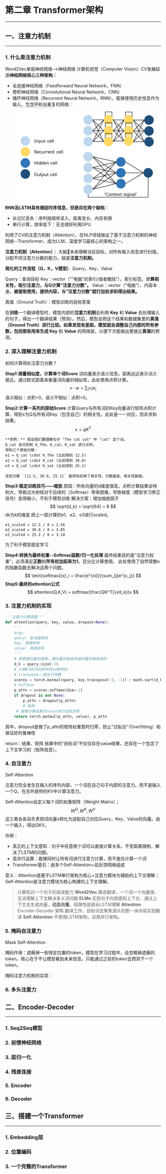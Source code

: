 # 第二章 Transformer架构
---

## 一、注意力机制
---

### 1. 什么是注意力机制
Word2Vec单层神经网络-->神经网络
计算机视觉（Computer Vision）CV发展起源**神经网络核心三种架构：**
- 全连接神经网络（Feedforward Neural Network，FNN）
- 卷积神经网络（Convolutional Neural Network，CNN）
- 循环神经网络（Recurrent Neural Network，RNN），能够使用历史信息作为输入、包含环和自重复的网络：![](inbox/Pasted%20image%2020250823024029.png)

**RNN及LSTM具有捕捉时序信息，但是存在两个缺陷**：
- 长记忆丢失：序列按顺序读入，距离变长、内存有限
- 串行计算，效率低下：无法很好利用GPU

利用了CV的注意力机制（Attention），在NLP领域做出了基于注意力机制的神经网络--Transformer，成为LLM、深度学习最核心的架构之一。

**注意力机制（Attention）：**
大脑🧠未来理解当前目标，对所有输入信息进行扫描，分配不同注意力分数的能力，就是**注意力机制。**

**简化的工作流程（Q，K，V模型）**
Query，Key，Value

Query：查询目标
Key：vector（““电脑”的索引/或者概括”），索引标签。**计算相关性，吸引注意力，与Q计算“注意力分数”。** 
Value：vector（“电脑”），内容本身。**被提取使用，提供内容，与“注意力分数”就行加权求和得出结果。** 

真值（Ground Truth）：模型训练的目标答案

在**训练**一个翻译模型时，模型内部的**注意力机制**会利用 **Key** 和 **Value** 去处理输入的句子，得出一个翻译结果（预测）。然后，模型会把这个结果和数据集里的**真值（Ground Truth）进行比较。如果发现有差距，模型就会调整自己内部的所有参数，包括那些用来生成  Key** 和 **Value** 的网络层，以便下次能做出更接近**真值**的预测。

### 2. 深入理解注意力机制
如何计算得处注意力分数？

 **Step1:测量相似度，计算单个词Score**
词向量表示语义信息，距离远近表示词义接近。通过欧式距离来衡量词向量的相似性，此处使用点积计算。
$$
v·w = \sum_{i}v_iw_i
$$
语义相似：点积>0，语义不相似：点积<0。

**Step2:计算一系列的原始Score**
计算Query与所有词的Key向量进行矩阵点积计算，得到x为Q与所有词Key（包含自己）的相关性。此处是一一对应，而非求和结果。
$$
x = qK^T
$$
```
**举例：** 假设我们要理解句子 "The cat sat" 中 "cat" 这个词。
Q_cat 会分别和 K_The、K_cat、K_sat 进行点积。
得到三个原始分数：
e1 = Q_cat \cdot K_The (比如得到 12.5)  
e2 = Q_cat \cdot K_cat (比如得到 30.8)
e3 = Q_cat \cdot K_sat (比如得到 25.1)

这些分数 `[12.5, 30.8, 25.1]` 直观地反映了相关性，分数越高，相关性越强。
```

**Step3:稳定训练技巧——缩放**
原因：所有向量的d维度很高，点积计算结果会特别大，导致过大树枝对于后续的（Softmax）带来困难，导致梯度（模型学习修正信号）变得极小，不利于模型训练
解决方案：增加缩放因子
$$ \sqrt{d_k} = \sqrt{64} = 8 $$
dk为k的维度
把上一部计算的e1、e2、e3进行scaled。
```
e1_scaled = 12.5 / 8 = 1.56
e2_scaled = 30.8 / 8 = 3.85
e3_scaled = 25.1 / 8 = 3.14
```
为了利于模型稳定学习

**Step4:转换为最终权重--Softmax函数/归一化处理**
最终结果目的是“注意力权重”，必须满足**正数**和**所有权加起来为1**。百分比计算使用。
此处使用了自然常数e的指数函数去解决这两个问题。
$$ \text{softmax}(x)_i = \frac{e^{xi}}{\sum_{j}e^{x_j}} $$
**Step5:最终的attention公式**
$$
attention(Q,K,V) = softmax(\frac{QK^T}{√d_k})v
$$

### 3. 注意力机制的实现
```python
'''注意力计算函数'''
def attention(query, key, value, dropout=None):
    '''
    args:
    query: 查询值矩阵
    key: 键值矩阵
    value: 真值矩阵
    '''
    # 获取键向量的维度，键向量的维度和值向量的维度相同
    d_k = query.size(-1) 
    # 计算Q与K的内积并除以根号dk
    # transpose——相当于转置
    scores = torch.matmul(query, key.transpose(-2, -1)) / math.sqrt(d_k)
    # Softmax
    p_attn = scores.softmax(dim=-1)
    if dropout is not None:
        p_attn = dropout(p_attn)
        # 采样
     # 根据计算结果对value进行加权求和
    return torch.matmul(p_attn, value), p_attn

```
其中，dropout是做了p_attn的矩阵权重暂时归零，防止”过拟合“（Overfitting）和保证好的鲁棒性

return：结果、矩阵
结果中的“目标词”不仅仅存在value结果，还存在一个包含了上下文学习的（矩阵信息）。

### 4. 自注意力
Self-Attention

注意力完全发生在输入的序列内部，一个词在自己句子内部的注意力。而不是输入一个Q，在另外提供的KV中计算注意力。

Self-Attention会定义每个词的权重矩阵（Weight Matrix）；
$$
W^Q,W^K,W^V
$$
这三者会各自负责把词向量x转化为适配自己对应Query，Key，Value的向量。由一个输入，得出QKV。

作用：
- 真正的上下文感知：句子中任意两个词可以直接计算关系，不受距离限制，解决了LSTM的问题。
- 高并行运算：能够同时让所有词进行注意力计算，而不是仅计算一个词
- Transformer基石：由多个Self-Attention+前反馈网络组成

意义：Attention是基于LSTM串行架构为核心+注意力模块为辅助的上下文理解；Self-Attention是注意力模块为核心构建的上下文理解。

>计算机对一个句子的阅读能力
>**Word2Vec**
> 静态翻译，一个词一个向量值，无法理解上下文解决多义词问题
>**ELMo**
>实现句子内部感知上下文，通过上下文去生成向量，**动态向量**。局限性是超长LSTM理解
>**Attention**
>Encoder-Decoder 架构
>翻译工作，目标词去聚焦源头的那一块内容实现翻译
>**Self-Attention**
>不使用LSTM架构，该用并行架构。

### 5. 掩码自注意力
Mask Self-Attention

掩码作用：遮蔽掉一些特定位置的token，模型在学习过程中，会忽略掉遮蔽的token。核心在于不让模型看到未来信息。只能通过之前的token去预测下一个token。

掩码注意力机制的实现：

### 6. 多头注意力

## 二、Encoder-Decoder
---
### 1. Seq2Seq模型

### 2. 前馈神经网络

### 3. 层归一化

### 4. 残差连接

### 5. Encoder

### 6. Decoder

## 三、搭建一个Transformer
---

### 1. Embedding层

### 2. 位置编码

### 3. 一个完整的Transformer